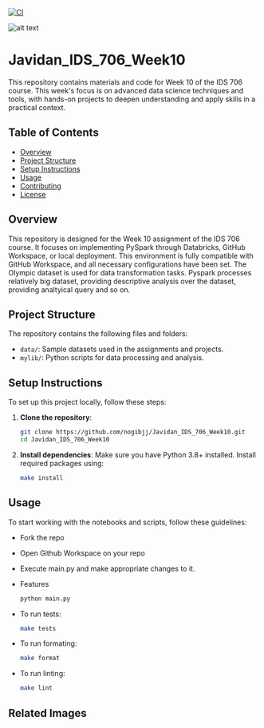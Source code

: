 
[![CI](https://github.com/nogibjj/Javidan_IDS_706_Week10/actions/workflows/cicd.yml/badge.svg)](https://github.com/nogibjj/Javidan_IDS_706_Week10/actions/workflows/cicd.yml)

![alt text](https://miro.medium.com/v2/resize:fit:928/1*VMlX9-xnnS9Gc-vFgLwf0Q.png)

# Javidan_IDS_706_Week10

This repository contains materials and code for Week 10 of the IDS 706 course. This week's focus is on advanced data science techniques and tools, with hands-on projects to deepen understanding and apply skills in a practical context.

## Table of Contents
- [Overview](#overview)
- [Project Structure](#project-structure)
- [Setup Instructions](#setup-instructions)
- [Usage](#usage)
- [Contributing](#contributing)
- [License](#license)

## Overview
This repository is designed for the Week 10 assignment of the IDS 706 course. It focuses on implementing PySpark through Databricks, GitHub Workspace, or local deployment. This environment is fully compatible with GitHub Workspace, and all necessary configurations have been set. The Olympic dataset is used for data transformation tasks. Pyspark processes relatively big dataset, providing descriptive analysis over the dataset, providing analtyical query and so on.

## Project Structure
The repository contains the following files and folders:
- `data/`: Sample datasets used in the assignments and projects.
- `mylib/`: Python scripts for data processing and analysis.

## Setup Instructions
To set up this project locally, follow these steps:

1. **Clone the repository**:
    ```bash
    git clone https://github.com/nogibjj/Javidan_IDS_706_Week10.git
    cd Javidan_IDS_706_Week10
    ```

2. **Install dependencies**:
    Make sure you have Python 3.8+ installed. Install required packages using:
    ```bash
    make install
    ```


## Usage
To start working with the notebooks and scripts, follow these guidelines:

- Fork the repo
- Open Github Workspace on your repo
- Execute main.py and make appropriate changes to it.

- Features

    ```bash
    python main.py
    ```

- To run tests:
    ```bash
    make tests
    ```

- To run formating:
    ```bash
    make format
    ```

- To run linting:
    ```bash
    make lint
    ```


## Related Images
